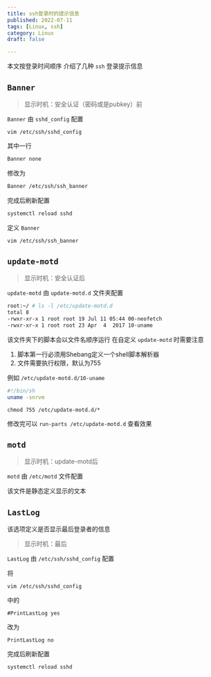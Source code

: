 ```yaml
---
title: ssh登录时的提示信息
published: 2022-07-11 
tags: [Linux, ssh]
category: Linux
draft: false

---
```


本文按登录时间顺序 介绍了几种 `ssh` 登录提示信息

## `Banner`

> 显示时机：安全认证（密码或是pubkey）前

`Banner` 由 `sshd_config` 配置
```
vim /etc/ssh/sshd_config
```
其中一行

```bash
Banner none
```

修改为
```bash
Banner /etc/ssh/ssh_banner
```
完成后刷新配置
```bash
systemctl reload sshd
```


定义 `Banner`


```bash
vim /etc/ssh/ssh_banner
```

> 

## `update-motd`

> 显示时机：安全认证后

`update-motd` 由 `update-motd.d` 文件夹配置

```bash
root:~/ # ls -l /etc/update-motd.d
total 8
-rwxr-xr-x 1 root root 19 Jul 11 05:44 00-neofetch
-rwxr-xr-x 1 root root 23 Apr  4  2017 10-uname
```

该文件夹下的脚本会以文件名顺序运行
在自定义 `update-motd` 时需要注意
1. 脚本第一行必须用Shebang定义一个shell脚本解析器
2. 文件需要执行权限，默认为755

例如 `/etc/update-motd.d/10-uname`
```bash
#!/bin/sh
uname -snrvm
```

```
chmod 755 /etc/update-motd.d/*
```
修改完可以 `run-parts /etc/update-motd.d` 查看效果

## `motd`

> 显示时机：update-motd后

`motd` 由 `/etc/motd` 文件配置

该文件是静态定义显示的文本

## `LastLog`

该选项定义是否显示最后登录者的信息
> 显示时机：最后

`LastLog` 由 `/etc/ssh/sshd_config` 配置

将
```
vim /etc/ssh/sshd_config
```
中的
```
#PrintLastLog yes
```
改为

```
PrintLastLog no
```

完成后刷新配置
```bash
systemctl reload sshd
```

